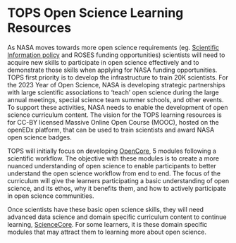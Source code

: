 # TOPS Open Science Learning Resources

As NASA moves towards more open science requirements (eg. [Scientific Information policy](https://science.nasa.gov/science-red/s3fs-public/atoms/files/Scientific%20Information%20policy%20SPD-41.pdf) and ROSES funding opportunities) scientists will need to acquire new skills to participate in open science effectively and to demonstrate those skills when applying for NASA funding opportunities. TOPS first priority is to develop the infrastructure to train 20K scientists. For the 2023 Year of Open Science, NASA is developing strategic partnerships with large scientific associations to ‘teach’ open science during the large annual meetings, special science team summer schools, and other events. To support these activities, NASA needs to enable the development of open science curriculum content. The vision for the TOPS learning resources is for CC-BY licensed Massive Online Open Course (MOOC), hosted on the openEDx platform, that can be used to train scientists and award NASA open science badges. 

TOPS will initially focus on developing [OpenCore](./opencore.md), 5 modules following a scientific workflow. The objective with these modules is to create a more nuanced understanding of open science to enable participants to better understand the open science workflow from end to end. The focus of the curriculum will give the learners participating a basic understanding of open science, and its ethos, why it benefits them, and how to actively participate in open science communities. 

Once scientists have these basic open science skills, they will need advanced data science and domain specific curriculum content to continue learning, [ScienceCore](./sciencecore.md). For some learners, it is these domain specific modules that may attract them to learning more about open science. 
